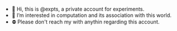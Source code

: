 - 👋 Hi, this is @expts, a private account for experiments.
- 👀 I’m interested in computation and its association with this world.
- ⛔ Please don't reach my with anythin regarding this account.

